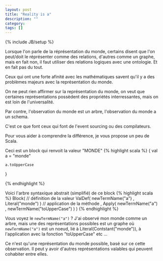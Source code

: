 ```yaml
---
layout: post
title: "Reality is a"
description: ""
category: 
tags: []
---
```

{% include JB/setup %}


Lorsque l'on parle de la réprésentation du monde, certains disent que l'on peut/doit le réprésenter comme des relations, d'autres comme un graphe, mais en fait non, il faut utiliser des relations logiques avec une ontologie. Et en fait pas du tout.

Ceux qui ont une forte afinité avec les mathématiques savent qu'il y a des problèmes majeurs avec la représentation du monde.

On ne peut rien affirmer sur la représentation du monde, on veut que certaines représentations possèdent des propriétés interressantes, mais on est loin de l'universalité.

Par contre, l'observation du monde est un arbre, l'observation du monde a un schema.

C'est ce que font ceux qui font de l'event sourcing ou des compilateurs.

Pour vous aider à comprendre la différence, je vous propose un peu de Scala. 

Ceci est un block qui renvoit la valeur "MONDE"
{% highlight scala %}
{
	val a = "monde"

	a.toUpperCase
}

{% endhighlight %}



Voici l'arbre syntaxique abstrait (simplifié) de ce block
{% highlight scala %}
Block(
    // définition de la valeur
	ValDef(
		newTermName("a")
		, Literal("monde")
	)
	// application de la méthode
	, Apply(
		newTermName("a")
		, newTermName("toUpperCase")
	)
)
{% endhighlight %}


Vous voyez le ```newTermName("a")``` ? J'ai observé mon monde comme un arbre, mais une des représentations possibles est un graphe où ```newTermName("a")``` est un noeud, lié à Literal(Contstant("monde")), à l'application avec la fonction "toUpperCase" etc ...

Ce n'est qu'une représentation du monde possible, basé sur ce cette observation. Il peut y avoir d'autres représentations valables qui peuvent cohabiter entre elles.




